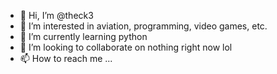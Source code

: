 - 👋 Hi, I’m @theck3
- 👀 I’m interested in aviation, programming, video games, etc.
- 🌱 I’m currently learning python
- 💞️ I’m looking to collaborate on nothing right now lol
- 📫 How to reach me ...

<!---
theck3/theck3 is a ✨ special ✨ repository because its `README.md` (this file) appears on your GitHub profile.
You can click the Preview link to take a look at your changes.
--->
